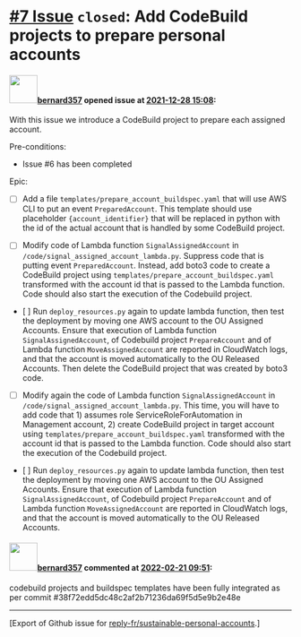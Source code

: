 # [\#7 Issue](https://github.com/reply-fr/sustainable-personal-accounts/issues/7) `closed`: Add CodeBuild projects to prepare personal accounts

#### <img src="https://avatars.githubusercontent.com/u/235078?v=4" width="50">[bernard357](https://github.com/bernard357) opened issue at [2021-12-28 15:08](https://github.com/reply-fr/sustainable-personal-accounts/issues/7):

With this issue we introduce a CodeBuild project to prepare each assigned account.

Pre-conditions:
- Issue #6  has been completed

Epic:

- [ ] Add a file `templates/prepare_account_buildspec.yaml` that will use AWS CLI to put an event `PreparedAccount`. This template should use placeholder `{account_identifier}` that will be replaced in python with the id of the actual account that is handled by some CodeBuild project.

- [ ] Modify code of Lambda function `SignalAssignedAccount` in `/code/signal_assigned_account_lambda.py`. Suppress code that is putting event `PreparedAccount`. Instead, add boto3 code to create a CodeBuild project using `templates/prepare_account_buildspec.yaml` transformed with the account id that is passed to the Lambda function. Code should also start the execution of the Codebuild project.

- [ ] Run `deploy_resources.py` again to update lambda function, then test the deployment by moving one AWS account to the OU Assigned Accounts. Ensure that execution of  Lambda function `SignalAssignedAccount`, of Codebuild project `PrepareAccount` and of Lambda function `MoveAssignedAccount` are reported in CloudWatch logs, and that the account is moved automatically to the OU Released Accounts. Then delete the CodeBuild project that was created by boto3 code.

- [ ] Modify again the code of Lambda function `SignalAssignedAccount` in `/code/signal_assigned_account_lambda.py`. This time, you will have to add code that 1) assumes role ServiceRoleForAutomation in Management account, 2) create CodeBuild project in target account using `templates/prepare_account_buildspec.yaml` transformed with the account id that is passed to the Lambda function. Code should also start the execution of the Codebuild project.

- [ ] Run `deploy_resources.py` again to update lambda function, then test the deployment by moving one AWS account to the OU Assigned Accounts. Ensure that execution of  Lambda function `SignalAssignedAccount`, of Codebuild project `PrepareAccount` and of Lambda function `MoveAssignedAccount` are reported in CloudWatch logs, and that the account is moved automatically to the OU Released Accounts.




#### <img src="https://avatars.githubusercontent.com/u/235078?v=4" width="50">[bernard357](https://github.com/bernard357) commented at [2022-02-21 09:51](https://github.com/reply-fr/sustainable-personal-accounts/issues/7#issuecomment-1046675149):

codebuild projects and buildspec templates have been fully integrated as per commit #38f72edd5dc48c2af2b71236da69f5d5e9b2e48e


-------------------------------------------------------------------------------



[Export of Github issue for [reply-fr/sustainable-personal-accounts](https://github.com/reply-fr/sustainable-personal-accounts).]
